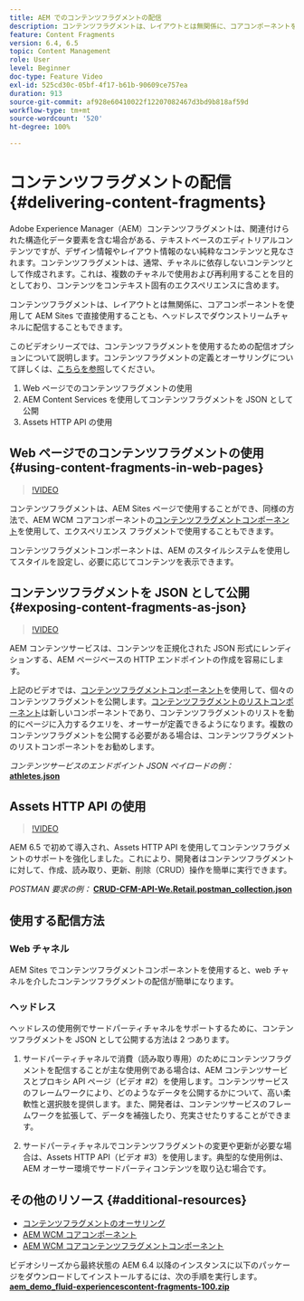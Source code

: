 ```yaml
---
title: AEM でのコンテンツフラグメントの配信
description: コンテンツフラグメントは、レイアウトとは無関係に、コアコンポーネントを使用して AEM Sites で直接使用することも、ヘッドレスでダウンストリームチャネルに配信することもできます。
feature: Content Fragments
version: 6.4, 6.5
topic: Content Management
role: User
level: Beginner
doc-type: Feature Video
exl-id: 525cd30c-05bf-4f17-b61b-90609ce757ea
duration: 913
source-git-commit: af928e60410022f12207082467d3bd9b818af59d
workflow-type: tm+mt
source-wordcount: '520'
ht-degree: 100%

---
```


# コンテンツフラグメントの配信 {#delivering-content-fragments}

Adobe Experience Manager（AEM）コンテンツフラグメントは、関連付けられた構造化データ要素を含む場合がある、テキストベースのエディトリアルコンテンツですが、デザイン情報やレイアウト情報のない純粋なコンテンツと見なされます。コンテンツフラグメントは、通常、チャネルに依存しないコンテンツとして作成されます。これは、複数のチャネルで使用および再利用することを目的としており、コンテンツをコンテキスト固有のエクスペリエンスに含めます。

コンテンツフラグメントは、レイアウトとは無関係に、コアコンポーネントを使用して AEM Sites で直接使用することも、ヘッドレスでダウンストリームチャネルに配信することもできます。

このビデオシリーズでは、コンテンツフラグメントを使用するための配信オプションについて説明します。コンテンツフラグメントの定義とオーサリングについて詳しくは、[こちらを参照](content-fragments-feature-video-use.md)してください。

1. Web ページでのコンテンツフラグメントの使用
2. AEM Content Services を使用してコンテンツフラグメントを JSON として公開
3. Assets HTTP API の使用

## Web ページでのコンテンツフラグメントの使用 {#using-content-fragments-in-web-pages}

>[!VIDEO](https://video.tv.adobe.com/v/22449?quality=12&learn=on)

コンテンツフラグメントは、AEM Sites ページで使用することができ、同様の方法で、AEM WCM コアコンポーネントの[コンテンツフラグメントコンポーネント](https://experienceleague.adobe.com/docs/experience-manager-core-components/using/components/content-fragment-component.html?lang=ja)を使用して、エクスペリエンス フラグメントで使用することもできます。

コンテンツフラグメントコンポーネントは、AEM のスタイルシステムを使用してスタイルを設定し、必要に応じてコンテンツを表示できます。

## コンテンツフラグメントを JSON として公開 {#exposing-content-fragments-as-json}

>[!VIDEO](https://video.tv.adobe.com/v/22448?quality=12&learn=on)

AEM コンテンツサービスは、コンテンツを正規化された JSON 形式にレンディションする、AEM ページベースの HTTP エンドポイントの作成を容易にします。

上記のビデオでは、[コンテンツフラグメントコンポーネント](https://experienceleague.adobe.com/docs/experience-manager-core-components/using/components/content-fragment-component.html?lang=ja)を使用して、個々のコンテンツフラグメントを公開します。[コンテンツフラグメントのリストコンポーネント](https://experienceleague.adobe.com/docs/experience-manager-core-components/using/components/content-fragment-list.html?lang=ja)は新しいコンポーネントであり、コンテンツフラグメントのリストを動的にページに入力するクエリを、オーサーが定義できるようになります。複数のコンテンツフラグメントを公開する必要がある場合は、コンテンツフラグメントのリストコンポーネントをお勧めします。

*コンテンツサービスのエンドポイント JSON ペイロードの例：*\
**[athletes.json](assets/athletes.json)**

## Assets HTTP API の使用

>[!VIDEO](https://video.tv.adobe.com/v/26390?quality=12&learn=on)

AEM 6.5 で初めて導入され、Assets HTTP API を使用してコンテンツフラグメントのサポートを強化しました。これにより、開発者はコンテンツフラグメントに対して、作成、読み取り、更新、削除（CRUD）操作を簡単に実行できます。

*POSTMAN 要求の例：*
**[CRUD-CFM-API-We.Retail.postman_collection.json](assets/CRUD-CFM-API-We.Retail.postman_collection.json)**

## 使用する配信方法

### Web チャネル

AEM Sites でコンテンツフラグメントコンポーネントを使用すると、web チャネルを介したコンテンツフラグメントの配信が簡単になります。

### ヘッドレス

ヘッドレスの使用例でサードパーティチャネルをサポートするために、コンテンツフラグメントを JSON として公開する方法は 2 つあります。

1. サードパーティチャネルで消費（読み取り専用）のためにコンテンツフラグメントを配信することが主な使用例である場合は、AEM コンテンツサービスとプロキシ API ページ（ビデオ #2）を使用します。コンテンツサービスのフレームワークにより、どのようなデータを公開するかについて、高い柔軟性と選択肢を提供します。また、開発者は、コンテンツサービスのフレームワークを拡張して、データを補強したり、充実させたりすることができます。

2. サードパーティチャネルでコンテンツフラグメントの変更や更新が必要な場合は、Assets HTTP API（ビデオ #3）を使用します。典型的な使用例は、AEM オーサー環境でサードパーティコンテンツを取り込む場合です。

## その他のリソース {#additional-resources}

* [コンテンツフラグメントのオーサリング](content-fragments-feature-video-use.md)
* [AEM WCM コアコンポーネント](https://experienceleague.adobe.com/docs/experience-manager-core-components/using/introduction.html?lang=ja)
* [AEM WCM コアコンテンツフラグメントコンポーネント](https://experienceleague.adobe.com/docs/experience-manager-core-components/using/components/content-fragment-component.html?lang=ja)

ビデオシリーズから最終状態の AEM 6.4 以降のインスタンスに以下のパッケージをダウンロードしてインストールするには、次の手順を実行します。\
**[aem_demo_fluid-experiencescontent-fragments-100.zip](assets/aem_demo_fluid-experiencescontent-fragments-100.zip)**
